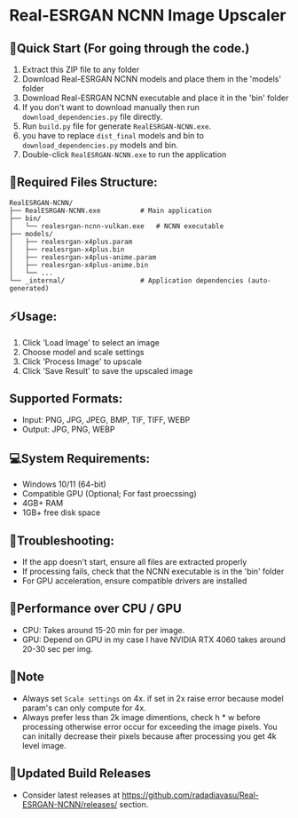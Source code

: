 # Real-ESRGAN NCNN Image Upscaler

## 🔧Quick Start (For going through the code.)
1. Extract this ZIP file to any folder
2. Download Real-ESRGAN NCNN models and place them in the 'models' folder
3. Download Real-ESRGAN NCNN executable and place it in the 'bin' folder
4. If you don't want to download manually then run `download_dependencies.py` file directly.
5. Run `build.py` file for generate `RealESRGAN-NCNN.exe`.
6. you have to replace `dist_final` models and bin to `download_dependencies.py` models and bin.
7. Double-click `RealESRGAN-NCNN.exe` to run the application

## 👀Required Files Structure:
```
RealESRGAN-NCNN/
├── RealESRGAN-NCNN.exe          # Main application
├── bin/
│   └── realesrgan-ncnn-vulkan.exe   # NCNN executable
├── models/
│   ├── realesrgan-x4plus.param
│   ├── realesrgan-x4plus.bin
│   ├── realesrgan-x4plus-anime.param
│   ├── realesrgan-x4plus-anime.bin
│   └── ...
└── _internal/                   # Application dependencies (auto-generated)
```

## ⚡Usage:
1. Click 'Load Image' to select an image
2. Choose model and scale settings
3. Click 'Process Image' to upscale
4. Click 'Save Result' to save the upscaled image

## Supported Formats:
- Input: PNG, JPG, JPEG, BMP, TIF, TIFF, WEBP
- Output: JPG, PNG, WEBP

## 💻System Requirements:
- Windows 10/11 (64-bit)
- Compatible GPU (Optional; For fast proecssing)
- 4GB+ RAM
- 1GB+ free disk space

## 🚧Troubleshooting:
- If the app doesn't start, ensure all files are extracted properly
- If processing fails, check that the NCNN executable is in the 'bin' folder
- For GPU acceleration, ensure compatible drivers are installed

## 💪Performance over CPU / GPU
- CPU: Takes around 15-20 min for per image.
- GPU: Depend on GPU in my case I have NVIDIA RTX 4060 takes around 20-30 sec per img.

## 📝Note
- Always set `Scale settings` on 4x. if set in 2x raise error because model param's can only compute for 4x.
- Always prefer less than 2k image dimentions, check h * w before processing otherwise error occur for exceeding the image pixels. You can initally decrease their pixels because after processing you get 4k level image.

## 🚩Updated Build Releases
- Consider latest releases at https://github.com/radadiavasu/Real-ESRGAN-NCNN/releases/ section.
